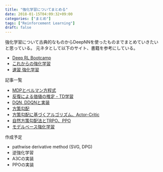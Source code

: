 ```yaml
---
title: "強化学習についてまとめる"
date: 2018-01-15T04:09:32+09:00
categories: ["まとめ"]
tags: ["Reinforcement Learning"]
draft: false
---
```


強化学習について古典的なものからDeepNNを使ったものまでまとめていきたいと思っている。
元ネタとして以下のサイト、書籍を参考にしている。

* [Deep RL Bootcamp](https://sites.google.com/view/deep-rl-bootcamp/lectures)
* [これからの強化学習](http://www.morikita.co.jp/books/book/3034)
* [速習 強化学習](http://www.kyoritsu-pub.co.jp/bookdetail/9784320124226)

記事一覧

* [MDPとベルマン方程式](../20160410-reinforcement-learning-mdp-belman-equation/)
* [反復による価値の推定 - TD学習](../20171110-reinforcement-value-policy-iteration/)
* [DQN, DDQNと実装](../20171208-reinforcement-learning-dqn-and-impl/)
* [方策勾配](../20171117-reinforcement-learning-policy-gradient/)
* [方策勾配に基づくアルゴリズム、Actor-Critic](../20171202-reinforcement-learning-policy-gradient-algorithms/)
* [自然方策勾配法とTRPO、PPO](../20171204-reinforcement-learning-natural-policy-gradient-trpo-ppo/)
* [モデルベース強化学習](../20171206-reinforcement-learning-model-based-rl/)

作成予定

* pathwise derivative method (SVG, DPG)
* 逆強化学習
* A3Cの実装
* PPOの実装
